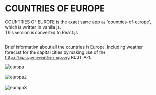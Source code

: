 <h1>COUNTRIES OF EUROPE</h1>

COUNTRIES OF EUROPE is the exact same app as 'countries-of-europe', which is written in vanilla js.<br>
This version is converted to React.js<br><br>

Brief information about all the countries in Europe.
Including weather forecast for the capital cities by making use of the https://api.openweathermap.org REST-API.

![europa](https://user-images.githubusercontent.com/38325801/145798463-e008f237-2d2b-4ce5-83fa-bfcb9102ba24.png)<br><br>
![europa2](https://user-images.githubusercontent.com/38325801/145798468-24e58142-b4aa-48f6-be5f-f41850f101b6.png)<br><br>
![europa3](https://user-images.githubusercontent.com/38325801/145798473-7e78f7a6-8c56-4f87-81ab-a272d31e946a.png)<br><br>


